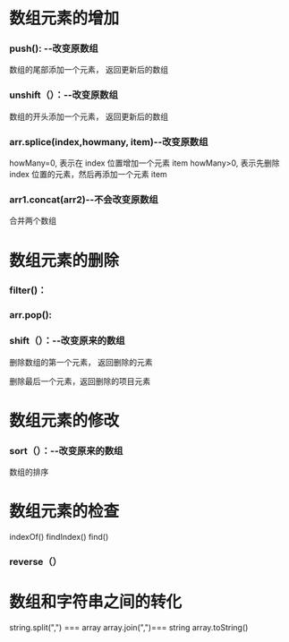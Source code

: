 # 数组元素的增加

### push(): --改变原数组

数组的尾部添加一个元素， 返回更新后的数组

### unshift（）：--改变原数组

数组的开头添加一个元素， 返回更新后的数组

### arr.splice(index,howmany, item)--改变原数组

howMany=0, 表示在 index 位置增加一个元素 item
howMany>0, 表示先删除 index 位置的元素，然后再添加一个元素 item

### arr1.concat(arr2)--不会改变原数组

合并两个数组

# 数组元素的删除

### filter()：

### arr.pop():

### shift（）：--改变原来的数组

删除数组的第一个元素， 返回删除的元素

删除最后一个元素，返回删除的项目元素

# 数组元素的修改

### sort（）：--改变原来的数组

数组的排序

# 数组元素的检查

indexOf()
findIndex()
find()

### reverse（）

# 数组和字符串之间的转化

string.split(",") === array
array.join(",")=== string
array.toString()
